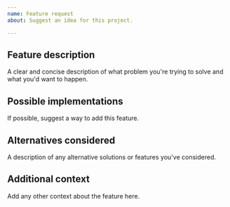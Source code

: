 ```yaml
---
name: Feature request
about: Suggest an idea for this project.

---
```


## Feature description
A clear and concise description of what problem you're trying to solve and what
you'd want to happen.

## Possible implementations
If possible, suggest a way to add this feature.

## Alternatives considered
A description of any alternative solutions or features you've considered.

## Additional context
Add any other context about the feature here.
